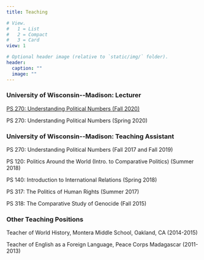 ```yaml
---
title: Teaching 

# View.
#   1 = List
#   2 = Compact
#   3 = Card
view: 1

# Optional header image (relative to `static/img/` folder).
header:
  caption: ""
  image: ""
---
```


<!---
Below, you can access slides and other resources from 
-->

### University of Wisconsin--Madison: Lecturer

[PS 270: Understanding Political Numbers (Fall 2020)](ps270-fall2020)

PS 270: Understanding Political Numbers (Spring 2020)


### University of Wisconsin--Madison: Teaching Assistant

PS 270: Understanding Political Numbers (Fall 2017 and Fall 2019)

PS 120: Politics Around the World (Intro. to Comparative Politics) (Summer 2018)

PS 140: Introduction to International Relations (Spring 2018)

PS 317: The Politics of Human Rights (Summer 2017)

PS 318: The Comparative Study of Genocide (Fall 2015)


### Other Teaching Positions

Teacher of World History, Montera Middle School, Oakland, CA (2014-2015)

Teacher of English as a Foreign Language, Peace Corps Madagascar (2011-2013)


